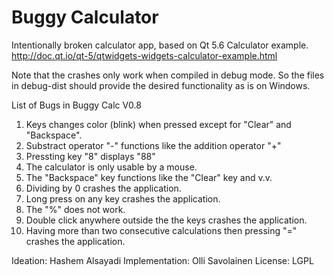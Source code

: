 # Buggy Calculator
Intentionally broken calculator app, based on Qt 5.6 Calculator example.
http://doc.qt.io/qt-5/qtwidgets-widgets-calculator-example.html

Note that the crashes only work when compiled in debug mode. 
So the files in debug-dist should provide the desired functionality as is on Windows.

List of Bugs in Buggy Calc V0.8

1. Keys changes color (blink) when pressed except for "Clear" and "Backspace".
2. Substract operator "-" functions like the addition operator "+"
3. Pressting key "8" displays "88"
4. The calculator is only usable by a mouse.
5. The "Backspace" key functions like the "Clear" key and v.v.   
6. Dividing by 0 crashes the application.
7. Long press on any key crashes the application.
8. The "%" does not work.
9. Double click anywhere outside the the keys crashes the application.
10. Having more than two consecutive calculations then pressing "=" crashes the application.

Ideation: Hashem Alsayadi
Implementation: Olli Savolainen
License: LGPL